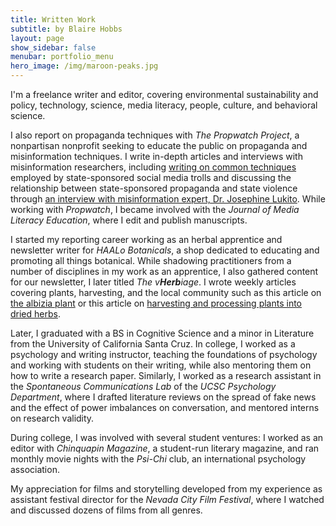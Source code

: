 ```yaml
---
title: Written Work
subtitle: by Blaire Hobbs
layout: page
show_sidebar: false
menubar: portfolio_menu
hero_image: /img/maroon-peaks.jpg
---
```


I'm a freelance writer and editor, covering environmental sustainability and policy, technology, science, media literacy, people, culture, and behavioral science. 

I also report on propaganda techniques with *The Propwatch Project*, a nonpartisan nonprofit seeking to educate the public on propaganda and misinformation techniques. I write in-depth articles and interviews with misinformation researchers, including [writing on common techniques](https://www.propwatch.org/article.php?id=295) employed by state-sponsored social media trolls and discussing the relationship between state-sponsored propaganda and state violence through [an interview with misinformation expert, Dr. Josephine Lukito](https://www.propwatch.org/article.php?id=305). While working with *Propwatch*, I became involved with the *Journal of Media Literacy Education*, where I edit and publish manuscripts.

I started my reporting career working as an herbal apprentice and newsletter writer for *HAALo Botanicals*, a shop dedicated to educating and promoting all things botanical. While shadowing practitioners from a number of disciplines in my work as an apprentice, I also gathered content for our newsletter, I later titled *The v**Herb**iage*. I wrote weekly articles covering plants, harvesting, and the local community such as this article on [the albizia plant](/albizia) or this article on [harvesting and processing plants into dried herbs](/processing-herbs). 

Later, I graduated with a BS in Cognitive Science and a minor in Literature from the University of California Santa Cruz. In college, I worked as a psychology and writing instructor, teaching the foundations of psychology and working with students on their writing, while also mentoring them on how to write a research paper. Similarly, I worked as a research assistant in the *Spontaneous Communications Lab* of the *UCSC Psychology Department*, where I drafted literature reviews on the spread of fake news and the effect of power imbalances on conversation, and mentored interns on research validity.

During college, I was involved with several student ventures: I worked as an editor with *Chinquapin Magazine*, a student-run literary magazine, and ran monthly movie nights with the *Psi-Chi* club, an international psychology association. 

My appreciation for films and storytelling developed from my experience as assistant festival director for the *Nevada City Film Festival*, where I watched and discussed dozens of films from all genres.  

